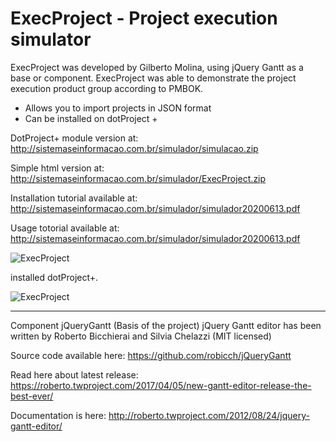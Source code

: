 ExecProject - Project execution simulator
===========
ExecProject was developed by Gilberto Molina, using jQuery Gantt as a base or component.
ExecProject was able to demonstrate the project execution product group according to PMBOK.

* Allows you to import projects in JSON format
* Can be installed on dotProject +

DotProject+ module version at: http://sistemaseinformacao.com.br/simulador/simulacao.zip

Simple html version at: http://sistemaseinformacao.com.br/simulador/ExecProject.zip

Installation tutorial available at: http://sistemaseinformacao.com.br/simulador/simulador20200613.pdf

Usage totorial available at: http://sistemaseinformacao.com.br/simulador/simulador20200613.pdf

<img src="http://sistemaseinformacao.com.br/simulador/img/ExecProject1.JPG" alt="ExecProject" border="0" />

installed dotProject+.

<img src="http://sistemaseinformacao.com.br/simulador/img/ExecProject2.JPG" alt="ExecProject" border="0" />

------------------------------------------------------------------------------------------------

Component jQueryGantt (Basis of the project)
jQuery Gantt editor has been written by Roberto Bicchierai and Silvia Chelazzi (MIT licensed)

Source code available here: https://github.com/robicch/jQueryGantt

Read here about latest release: https://roberto.twproject.com/2017/04/05/new-gantt-editor-release-the-best-ever/

Documentation is here: http://roberto.twproject.com/2012/08/24/jquery-gantt-editor/
